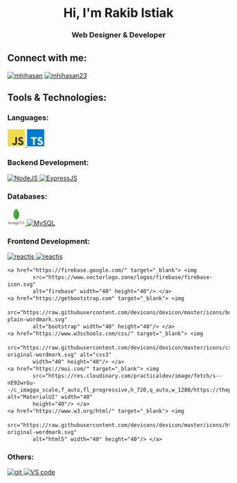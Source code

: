 <h1 align="center">Hi, I'm Rakib Istiak</h1>
<h3 align="center">Web Designer & Developer</h3>

<h2 align="left">Connect with me:</h2>
<p align="left">


<a href="https://www.linkedin.com/in/md-rakib-istiak-82243b1ba/" target="blank"><img align="center" src="https://raw.githubusercontent.com/rahuldkjain/github-profile-readme-generator/master/src/images/icons/Social/linked-in-alt.svg" alt="mhihasan" height="30" width="40" /></a>
<a href="https://www.facebook.com/aronno.avro" target="blank"><img align="center" src="https://raw.githubusercontent.com/rahuldkjain/github-profile-readme-generator/master/src/images/icons/Social/facebook.svg" alt="mhihasan23" height="30" width="40" /></a>
</p>

<h2 align="left">Tools & Technologies:</h2>
<h3 align="left">Languages:</h3>
<p align="left">
    <a href="https://developer.mozilla.org/en-US/docs/Web/JavaScript" target="_blank"><img src="https://raw.githubusercontent.com/devicons/devicon/master/icons/javascript/javascript-original.svg" alt="javascript" width="40" height="40"/> </a>
    <a href="https://www.typescriptlang.org/" target="_blank"> <img src="https://raw.githubusercontent.com/devicons/devicon/master/icons/typescript/typescript-original.svg"
alt="typescript" width="40" height="40"/> </a>
</p>


<h3 align="left">Backend Development:</h3>
<p align="left">
    <a href="https://nodejs.org/en/" target="_blank"> <img
            src="https://www.vectorlogo.zone/logos/nodejs/nodejs-horizontal.svg" alt="NodeJS"
            width="40" height="40"/> </a>
    <a href="https://expressjs.com/" target="_blank"> <img
            src="https://www.vectorlogo.zone/logos/expressjs/expressjs-icon.svg" alt="ExpressJS" width="40" height="40"/></a>
</p>


<h3 align="left">Databases:</h3>
<p align="left">
    <a href="https://www.mongodb.com/" target="_blank"> <img
            src="https://raw.githubusercontent.com/devicons/devicon/master/icons/mongodb/mongodb-original-wordmark.svg"
            alt="mongodb" width="40" height="40"/> </a>
     <a href="https://www.mysql.com/" target="_blank"> <img
            src="https://cdn-icons.flaticon.com/png/512/4248/premium/4248443.png?token=exp=1637520454~hmac=c1a7a6a19c77d0fd18e4369199c5081f" alt="MySQL" width="40" height="40"/></a>
</p>



<h3 align="left">Frontend Development:</h3>
<p align="left">
    <a href="https://reactjs.org/" target="_blank"> <img
            src="https://cdn-icons-png.flaticon.com/512/1126/1126012.png"
            alt="reactjs" width="40" height="40"/> </a>
    <a href="https://reactjs.org/" target="_blank"> <img
            src="https://cdn-icons-png.flaticon.com/512/1126/1126012.png"
            alt="reactjs" width="40" height="40"/> </a>
    
    <a href="https://firebase.google.com/" target="_blank"> <img
            src="https://www.vectorlogo.zone/logos/firebase/firebase-icon.svg"
            alt="firebase" width="40" height="40"/> </a>
    <a href="https://getbootstrap.com" target="_blank"> <img
            src="https://raw.githubusercontent.com/devicons/devicon/master/icons/bootstrap/bootstrap-plain-wordmark.svg"
            alt="bootstrap" width="40" height="40"/> </a>
    <a href="https://www.w3schools.com/css/" target="_blank"> <img
            src="https://raw.githubusercontent.com/devicons/devicon/master/icons/css3/css3-original-wordmark.svg" alt="css3"
            width="40" height="40"/> </a>
    <a href="https://mui.com/" target="_blank"> <img
            src="https://res.cloudinary.com/practicaldev/image/fetch/s--nE92wrGu--/c_imagga_scale,f_auto,fl_progressive,h_720,q_auto,w_1280/https://thepracticaldev.s3.amazonaws.com/i/vb6ai56xqgpc0bcfn92y.png" alt="MaterialUI" width="40"
            height="40"/> </a>
    <a href="https://www.w3.org/html/" target="_blank"> <img
            src="https://raw.githubusercontent.com/devicons/devicon/master/icons/html5/html5-original-wordmark.svg"
            alt="html5" width="40" height="40"/> </a>
</p>

<h3 align="left">Others:</h3>
<p align="left">
    <a href="https://git-scm.com/" target="_blank"> <img
            src="https://www.vectorlogo.zone/logos/git-scm/git-scm-icon.svg" alt="git" width="40" height="40"/> </a>
    <a href="https://code.visualstudio.com/" target="_blank"> <img
            src="https://upload.wikimedia.org/wikipedia/commons/thumb/2/2d/Visual_Studio_Code_1.18_icon.svg/2056px-Visual_Studio_Code_1.18_icon.svg.png" alt="VS code"
            width="40" height="40"/> </a>
</p>

